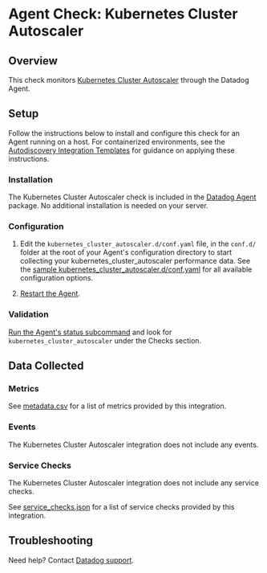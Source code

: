 # Agent Check: Kubernetes Cluster Autoscaler

## Overview

This check monitors [Kubernetes Cluster Autoscaler][1] through the Datadog Agent.

## Setup

Follow the instructions below to install and configure this check for an Agent running on a host. For containerized environments, see the [Autodiscovery Integration Templates][3] for guidance on applying these instructions.

### Installation

The Kubernetes Cluster Autoscaler check is included in the [Datadog Agent][2] package.
No additional installation is needed on your server.

### Configuration

1. Edit the `kubernetes_cluster_autoscaler.d/conf.yaml` file, in the `conf.d/` folder at the root of your Agent's configuration directory to start collecting your kubernetes_cluster_autoscaler performance data. See the [sample kubernetes_cluster_autoscaler.d/conf.yaml][4] for all available configuration options.

2. [Restart the Agent][5].

### Validation

[Run the Agent's status subcommand][6] and look for `kubernetes_cluster_autoscaler` under the Checks section.

## Data Collected

### Metrics

See [metadata.csv][7] for a list of metrics provided by this integration.

### Events

The Kubernetes Cluster Autoscaler integration does not include any events.

### Service Checks

The Kubernetes Cluster Autoscaler integration does not include any service checks.

See [service_checks.json][8] for a list of service checks provided by this integration.

## Troubleshooting

Need help? Contact [Datadog support][9].


[1]: **LINK_TO_INTEGRATION_SITE**
[2]: https://app.datadoghq.com/account/settings/agent/latest
[3]: https://docs.datadoghq.com/agent/kubernetes/integrations/
[4]: https://github.com/DataDog/integrations-core/blob/master/kubernetes_cluster_autoscaler/datadog_checks/kubernetes_cluster_autoscaler/data/conf.yaml.example
[5]: https://docs.datadoghq.com/agent/guide/agent-commands/#start-stop-and-restart-the-agent
[6]: https://docs.datadoghq.com/agent/guide/agent-commands/#agent-status-and-information
[7]: https://github.com/DataDog/integrations-core/blob/master/kubernetes_cluster_autoscaler/metadata.csv
[8]: https://github.com/DataDog/integrations-core/blob/master/kubernetes_cluster_autoscaler/assets/service_checks.json
[9]: https://docs.datadoghq.com/help/
